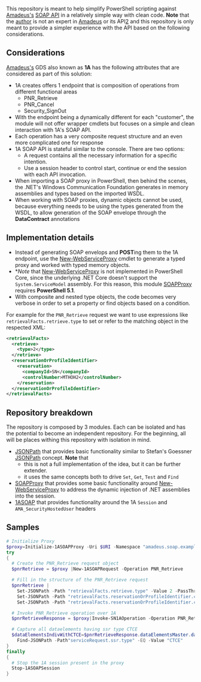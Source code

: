 This repository is meant to help simplify PowerShell scripting against [Amadeus's][1] [SOAP API][2] in a relatively simple way with clean code.
**Note** that the [author](@Sarafian) is not an expert in [Amadeus][1] or its API[2] and this repository is only meant to provide a simpler experience with the API based on the following considerations.

## Considerations

[Amadeus's][1] GDS also known as **1A** has the following attributes that are considered as part of this solution:
- 1A creates offers 1 endpoint that is composition of operations from different functional areas
  - PNR_Retrieve
  - PNR_Cancel
  - Security_SignOut
- With the endpoint being a dynamically different for each "customer", the module will not offer wrapper cmdlets but focuses on a simple and clean interaction with 1A's SOAP API.
- Each operation has a very composite request structure and an even more complicated one for response
- 1A SOAP API is stateful similar to the console. There are two options:
  - A request contains all the necessary information for a specific intention.
  - Use a session header to control start, continue or end the session with each API invocation.
- When importing a SOAP proxy in PowerShell, then behind the scenes, the .NET's Windows Communication Foundation generates in memory assemblies and types based on the imported WSDL.
- When working with SOAP proxies, dynamic objects cannot be used, because everything needs to be using the types generated from the WSDL, to allow generation of the SOAP envelope through the **DataContract** annotations

## Implementation details

- Instead of generating SOAP envelops and **POST**ing them to the 1A endpoint, use the [New-WebServiceProxy][7] cmdlet to generate a typed proxy and worked with typed memory objects.
- **Note* that [New-WebServiceProxy][7] is not implemented in PowerShell Core, since the underlying .NET Core doesn't support the `System.ServiceModel` assembly. For this reason, this module [SOAPProxy][4] requires **PowerShell 5.1**.
- With composite and nested type objects, the code becomes very verbose in order to set a property or find objects based on a condition.

For example for the `PNR_Retrieve` request we want to use expressions like `retrievalFacts.retrieve.type` to set or refer to the matching object in the respected XML:

```xml
<retrievalFacts>
  <retrieve>
    <type>2</type>
  </retrieve>
  <reservationOrProfileIdentifier>
    <reservation>
      <companyId>SN</companyId>
      <controlNumber>MTHOH2</controlNumber>
    </reservation>
  </reservationOrProfileIdentifier>
</retrievalFacts>
```

## Repository breakdown

The repository is composed by 3 modules. Each can be isolated and has the potential to become an independent repository. For the beginning, all will be places withing this repository with isolation in mind.

- [JSONPath][3] that provides basic functionality similar to Stefan's Goessner [JSONPath][6] concept. **Note** that 
  - this is not a full implementation of the idea, but it can be further extender.
  - it uses the same concepts both to drive `Set`, `Get`, `Test` and `Find`
- [SOAPProxy][4] that provides some basic functionality around [New-WebServiceProxy][7] to address the dynamic injection of .NET assemblies into the session. 
- [1ASOAP][5] that provides functionality around the 1A `Session` and `AMA_SecurityHostedUser` headers

## Samples

```powershell
# Initialize Proxy
$proxy=Initialize-1ASOAPProxy -Uri $URI -Namespace "amadeus.soap.example" -AsDefault -PassThru
try
{
  # Create the PNR_Retrieve request object	
  $pnrRetrieve = $proxy |New-1ASOAPRequest -Operation PNR_Retrieve

  # Fill in the structure of the PNR_Retrieve request
  $pnrRetrieve |
    Set-JSONPath -Path "retrievalFacts.retrieve.type" -Value 2 -PassThru |
    Set-JSONPath -Path "retrievalFacts.reservationOrProfileIdentifier.companyId" -Value "SN" -PassThru |
    Set-JSONPath -Path "retrievalFacts.reservationOrProfileIdentifier.controlNumber" -Value $pnr

  # Invoke PNR_Retrieve operation over 1A  
  $pnrRetrieveResponse = $proxy|Invoke-SN1AOperation -Operation PNR_Retrieve -Parameter $pnrRetrieve -WithSession

  # Capture all dataelements having ssr type CTCE
  $dataElementsIndivWithCTCE=$pnrRetrieveResponse.dataElementsMaster.dataElementsIndiv | 
    Find-JSONPath -Path"serviceRequest.ssr.type" -EQ -Value "CTCE"
}
finally
{
  # Stop the 1A session present in the proxy
  Stop-1ASOAPSession
}
```

[1]: https://www.amadeus.com
[2]: https://developers.amadeus.com/enterprise
[3]: Source/JSONPath/README.md
[4]: Source/SOAPProxy/README.md
[5]: Source/1ASOAP/README.md
[6]: https://goessner.net/articles/JsonPath/
[7]: https://docs.microsoft.com/en-us/powershell/module/microsoft.powershell.management/new-webserviceproxy?view=powershell-5.1
